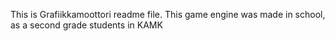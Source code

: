 This is Grafiikkamoottori readme file.
This game engine was made in school, as a second grade students in KAMK
